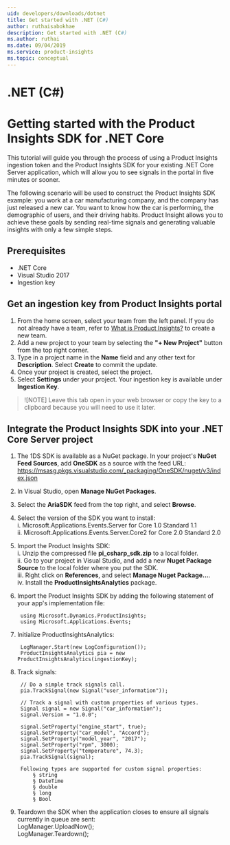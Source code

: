```yaml
---
uid: developers/downloads/dotnet
title: Get started with .NET (C#)
author: ruthaisabokhae
description: Get started with .NET (C#)
ms.author: ruthai
ms.date: 09/04/2019
ms.service: product-insights
ms.topic: conceptual
---
```

# .NET (C#)

# Getting started with the Product Insights SDK for .NET Core

This tutorial will guide you through the process of using a Product Insights ingestion token and the Product Insights SDK for your existing .NET Core Server application, which will allow you to see signals in the portal in five minutes or sooner.

The following scenario will be used to construct the Product Insights SDK example: you work at a car manufacturing company, and the company has just released a new car. You want to know how the car is performing, the demographic of users, and their driving habits. Product Insight allows you to achieve these goals by sending real-time signals and generating valuable insights with only a few simple steps. 


## Prerequisites
* .NET Core
* Visual Studio 2017
* Ingestion key 
	
## Get an ingestion key from Product Insights portal
1. From the home screen, select your team from the left panel. If you do not already have a team, refer to [What is Product Insights?](topics/developers/quick-starts/what-is.md) to create a new team.
2. Add a new project to your team by selecting the **"+ New Project"** button from the top right corner.
3. Type in a project name in the **Name** field and any other text for **Description**. Select **Create** to commit the update.
4. Once your project is created, select the project.
5. Select **Settings** under your project. Your ingestion key is available under **Ingestion Key**. 

> ![NOTE]
> Leave this tab open in your web browser or copy the key to a clipboard because you will need to use it later.
		
## Integrate the Product Insights SDK into your .NET Core Server project
1. The 1DS SDK is available as a NuGet package. In your project's **NuGet Feed Sources**, add **OneSDK** as a source with the feed URL: https://msasg.pkgs.visualstudio.com/_packaging/OneSDK/nuget/v3/index.json
		
2. In Visual Studio, open **Manage NuGet Packages**.
		
3. Select the **AriaSDK** feed from the top right, and select **Browse**.
		
4. Select the version of the SDK you want to install:  
			i. Microsoft.Applications.Events.Server for Core 1.0 Standard 1.1  
			ii. Microsoft.Applications.Events.Server.Core2 for Core 2.0 Standard 2.0  
			
5. Import the Product Insights SDK:  
			i. Unzip the compressed file **pi_csharp_sdk.zip** to a local folder.  
			ii. Go to your project in Visual Studio, and add a new **Nuget Package Source** to the local folder where you put the SDK.  
			iii. Right click on **References**, and select **Manage Nuget Package...**.  
			iv. Install the **ProductInsightsAnalytics** package.
		
		
6. Import the Product Insights SDK by adding the following statement of your app's implementation file:
		
		using Microsoft.Dynamics.ProductInsights;
		using Microsoft.Applications.Events;
		
7. Initialize ProductInsightsAnalytics:
		
		LogManager.Start(new LogConfiguration());
		ProductInsightsAnalytics pia = new ProductInsightsAnalytics(ingestionKey);
		
8. Track signals:
		
		// Do a simple track signals call.
		pia.TrackSignal(new Signal("user_information"));
		
		// Track a signal with custom properties of various types.
		Signal signal = new Signal("car_information");
		signal.Version = "1.0.0";
		
		signal.SetProperty("engine_start", true);
		signal.SetProperty("car_model", "Accord");
		signal.SetProperty("model_year", "2017");
		signal.SetProperty("rpm", 3000);
		signal.SetProperty("temperature", 74.3);
		pia.TrackSignal(signal);
		
		Following types are supported for custom signal properties:
			§ string
			§ DateTime
			§ double
			§ long
			§ Bool
		
9. Teardown the SDK when the application closes to ensure all signals currently in queue are sent:  
		LogManager.UploadNow();    
  LogManager.Teardown();
